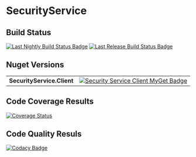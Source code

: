 # SecurityService

## Build Status

[![Last Nightly Build Status Badge](https://github.com/StuartFerguson/SecurityService/workflows/Nightly%20Build/badge.svg)](https://github.com/StuartFerguson/SecurityService/workflows/Nightly%20Build/badge.svg)
[![Last Release Build Status Badge](https://github.com/StuartFerguson/SecurityService/workflows/Release/badge.svg)](https://github.com/StuartFerguson/SecurityService/workflows/Release/badge.svg)

## Nuget Versions
|||
| --- | --- |
| **SecurityService.Client** | [![Security Service Client MyGet Badge](https://buildstats.info/myget/transactionprocessing/SecurityService.Client)](https://buildstats.info/myget/transactionprocessing/SecurityService.Client) |

## Code Coverage Results

[![Coverage Status](https://coveralls.io/repos/github/StuartFerguson/SecurityService/badge.svg?branch=master)](https://coveralls.io/github/StuartFerguson/SecurityService?branch=master)

## Code Quality Resuls

[![Codacy Badge](https://api.codacy.com/project/badge/Grade/98b769692f924c4e86923b2e924a065f)](https://www.codacy.com/manual/stuart_ferguson1/SecurityService?utm_source=github.com&amp;utm_medium=referral&amp;utm_content=StuartFerguson/SecurityService&amp;utm_campaign=Badge_Grade)
